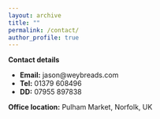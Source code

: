 ```yaml
---
layout: archive
title: ""
permalink: /contact/
author_profile: true
---
```


<strong>Contact details</strong>

<ul>
<li><strong>Email:</strong> jason@weybreads.com</li>
<li><strong>Tel:</strong> 01379 608496</li>
<li><strong>DD:</strong> 07955 897838</li>
</ul>


<strong>Office location:</strong> Pulham Market, Norfolk, UK